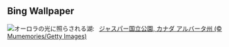 ## Bing Wallpaper
![](https://www.bing.com/th?id=OHR.MaligneLakeJasper_JA-JP2332159486_UHD.jpg&w=1000)オーロラの光に照らされる湖:&nbsp;&ensp;[ジャスパー国立公園, カナダ アルバータ州 (© Mumemories/Getty Images)](https://www.bing.com/th?id=OHR.MaligneLakeJasper_JA-JP2332159486_UHD.jpg)
<br><br/>

